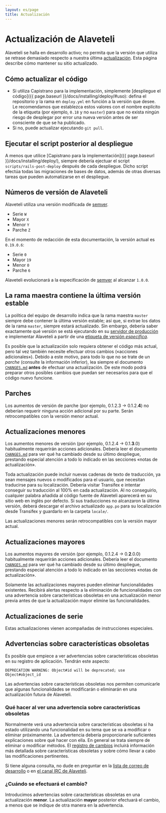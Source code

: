 ```yaml
---
layout: es/page
title: Actualización
---
```

Actualización de Alaveteli
====================

<p class="lead">
  Alaveteli se halla en desarrollo activo; no permita que la versión que utiliza se retrase
  demasiado respecto a nuestra última
  <a href="{{ page.baseurl }}/docs/glossary/#release" class="glossary__link">actualización</a>.
  Esta página describe cómo mantener su sitio actualizado.
</p>

## Cómo actualizar el código

* Si utiliza Capistrano para la implementación,
  simplemente [despliegue el código]({{ page.baseurl }}/docs/installing/deploy/#uso):
  defina el repositorio y la rama en `deploy.yml` en función a la versión que desee.
  Le recomendamos que establezca estos valores con el nombre explícito de la etiqueta (por ejemplo,
  `0.18` y no `master`) para que no exista ningún riesgo de desplegar por error
  una nueva versión antes de ser consciente de que se ha publicado.
* Si no, puede actualizar ejecutando `git pull`.

## Ejecutar el script posterior al despliegue

A menos que utilice [Capistrano para la implementación]({{ page.baseurl }}/docs/installing/deploy/),
siempre debería ejectuar el script `scripts/rails-post-deploy` después de cada
despliegue. Dicho script efectúa todas las migraciones de bases de datos, además de otras
diversas tareas que pueden automatizarse en el despliegue.

## Números de versión de Alaveteli

Alaveteli utiliza una versión modificada de [semver](http://semver.org).

- Serie `W`
- Mayor `X`
- Menor `Y`
- Parche `Z`

En el momento de redacción de esta documentación, la versión actual es `0.19.0.6`:

- Serie `0`
- Mayor `19`
- Menor `0`
- Parche `6`

Alaveteli evolucionará a la especificación de [semver](http://semver.org) al alcanzar `1.0.0`.

## La rama maestra contiene la última versión estable

La política del equipo de desarrollo indica que la rama maestra `master` siempre debe
contener la última versión estable; así que, si extrae los datos de la rama `master`,
siempre estará actualizado. Sin embargo, debería saber exactamente qué versión se está
ejecutando en su
<a href="{{ page.baseurl }}/docs/glossary/#production" class="glossary__link">servidor
de producción</a> e implementar Alaveteli a partir de una [etiqueta de versión
*específica*](https://github.com/mysociety/alaveteli/releases).

Es posible que la actualización solo requiera obtener el código más actual, pero tal vez también
necesite efectuar otros cambios («acciones adicionales»). Debido a este motivo, para todo lo que no se trate
de un *parche* (consulte la información inferior), lea siempre el documento
[`CHANGES.md`](https://github.com/mysociety/alaveteli/blob/master/doc/CHANGES.md)
**antes** de efectuar una actualización. De este modo podrá preparar otros posibles cambios que puedan
ser necesarios para que el código nuevo funcione.

## Parches

Los aumentos de versión de parche (por ejemplo, 0.1.2.3 &rarr; 0.1.2.**4**) no deberían requerir ninguna acción adicional por su parte. Serán retrocompatibles con la versión menor actual.

## Actualizaciones menores

Los aumentos menores de versión (por ejemplo, 0.1.2.4 &rarr; 0.1.**3**.0) habitualmente requerirán acciones adicionales. Debería leer el documento [`CHANGES.md`](https://github.com/mysociety/alaveteli/blob/master/doc/CHANGES.md) para ver qué ha cambiado desde su último despliegue, prestando especial atención a todo lo indicado 
en las secciones «notas de actualización».

Toda actualización puede incluir nuevas cadenas de texto de traducción, ya sean mensajes nuevos o modificados
para el usuario, que necesitan traducirse para su localización. Debería visitar Transifex
e intentar conseguir su traducción al 100% en cada actualización. Al no conseguirlo,
cualquier palabra añadida al código fuente de Alaveteli aparecerá en su sitio web
en inglés por defecto. Si sus traducciones no alcanzaron la última versión,
deberá descargar el archivo actualizado `app.po` para su localización
desde Transifex y guardarlo en la carpeta `locale/`.

Las actualizaciones menores serán retrocompatibles con la versión mayor actual.

## Actualizaciones mayores

Los aumentos mayores de versión (por ejemplo, 0.1.2.4 &rarr; 0.**2**.0.0) habitualmente requerirán acciones adicionales. Debería leer el documento [`CHANGES.md`](https://github.com/mysociety/alaveteli/blob/master/doc/CHANGES.md) para ver qué ha cambiado desde su último despliegue, prestando especial atención a todo lo indicado 
en las secciones «notas de actualización».

Solamente las actualizaciones mayores pueden eliminar funcionalidades existentes. Recibirá alertas respecto a la eliminación de funcionalidades con una advertencia sobre características obsoletas en una actualización menor previa antes de que la actualización mayor elimine las funcionalidades.

## Actualizaciones de serie

Estas actualizaciones vienen acompañadas de instrucciones especiales.

## Advertencias sobre características obsoletas

Es posible que empiece a ver advertencias sobre características obsoletas en su registro de aplicación. Tendrán este aspecto:

    DEPRECATION WARNING: Object#id will be deprecated; use Object#object_id

Las advertencias sobre características obsoletas nos permiten comunicarle que algunas funcionalidades se modificarán o eliminarán en una actualización futura de Alaveteli.

### Qué hacer al ver una advertencia sobre características obsoletas

Normalmente verá una advertencia sobre características obsoletas si ha estado utilizando una funcionalidad en su tema que se va a modificar o eliminar próximamente. La advertencia debería proporcionarle suficientes explicaciones sobre qué hacer con ella. En general se trata siempre de eliminar o modificar métodos. El [registro de cambios](https://github.com/mysociety/alaveteli/blob/rails-3-develop/doc/CHANGES.md) incluirá información más detallada sobre características obsoletas y sobre cómo llevar a cabo las modificaciones pertinentes.

Si tiene alguna consulta, no dude en preguntar en la [lista de correo de desarrollo](https://groups.google.com/group/alaveteli-dev) o en [el canal IRC de Alaveteli](http://www.irc.mysociety.org/).

### ¿Cuándo se efectuará el cambio?

Introducimos advertencias sobre características obsoletas en una actualización **menor**. La actualización **mayor** posterior efectuará el cambio, a menos que se indique de otra manera en la advertencia.
